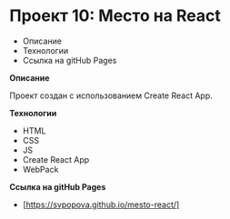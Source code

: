 # Проект 10: Место на React

* Описание
* Технологии
* Ссылка на gitHub Pages

**Описание**

Проект создан с использованием Create React App.

**Технологии**

* HTML 
* CSS
* JS
* Create React App
* WebPack


**Ссылка на gitHub Pages**

* [https://svpopova.github.io/mesto-react/]
